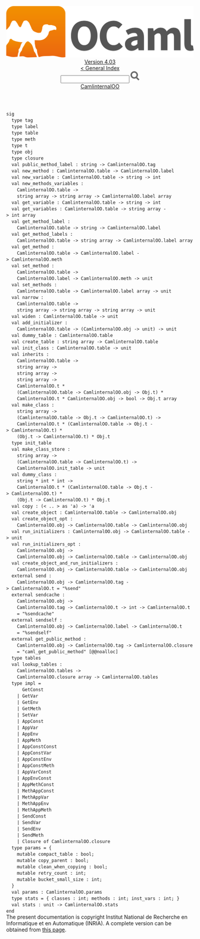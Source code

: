 <!-- ((! set title API !)) ((! set documentation !)) ((! set api !)) ((! set nobreadcrumb !)) -->
<div class="api"><header><nav class="toc brand"><a class="brand" href="https://ocaml.org/"><img src="colour-logo-gray.svg" class="svg" alt="OCaml"></a></nav><nav class="toc"><div class="toc_version"><a href="/docs" id="version-select">Version 4.03</a></div><a href="index.html">&lt; General Index</a><div class="api_search"><input type="text" name="apisearch" id="api_search" oninput="mySearch(false);" onkeypress="this.oninput();" onclick="this.oninput();" onpaste="this.oninput();">
<img src="search_icon.svg" alt="Search" class="svg" onclick="mySearch(false)"></div>
<div id="search_results"></div><div class="toc_title"><a href="CamlinternalOO.html">CamlinternalOO</a></div><ul></ul></nav></header>
<code class="code"><span class="keyword">sig</span>
&nbsp;&nbsp;<span class="keyword">type</span>&nbsp;tag
&nbsp;&nbsp;<span class="keyword">type</span>&nbsp;label
&nbsp;&nbsp;<span class="keyword">type</span>&nbsp;table
&nbsp;&nbsp;<span class="keyword">type</span>&nbsp;meth
&nbsp;&nbsp;<span class="keyword">type</span>&nbsp;t
&nbsp;&nbsp;<span class="keyword">type</span>&nbsp;obj
&nbsp;&nbsp;<span class="keyword">type</span>&nbsp;closure
&nbsp;&nbsp;<span class="keyword">val</span>&nbsp;public_method_label&nbsp;:&nbsp;string&nbsp;<span class="keywordsign">-&gt;</span>&nbsp;<span class="constructor">CamlinternalOO</span>.tag
&nbsp;&nbsp;<span class="keyword">val</span>&nbsp;new_method&nbsp;:&nbsp;<span class="constructor">CamlinternalOO</span>.table&nbsp;<span class="keywordsign">-&gt;</span>&nbsp;<span class="constructor">CamlinternalOO</span>.label
&nbsp;&nbsp;<span class="keyword">val</span>&nbsp;new_variable&nbsp;:&nbsp;<span class="constructor">CamlinternalOO</span>.table&nbsp;<span class="keywordsign">-&gt;</span>&nbsp;string&nbsp;<span class="keywordsign">-&gt;</span>&nbsp;int
&nbsp;&nbsp;<span class="keyword">val</span>&nbsp;new_methods_variables&nbsp;:
&nbsp;&nbsp;&nbsp;&nbsp;<span class="constructor">CamlinternalOO</span>.table&nbsp;<span class="keywordsign">-&gt;</span>
&nbsp;&nbsp;&nbsp;&nbsp;string&nbsp;array&nbsp;<span class="keywordsign">-&gt;</span>&nbsp;string&nbsp;array&nbsp;<span class="keywordsign">-&gt;</span>&nbsp;<span class="constructor">CamlinternalOO</span>.label&nbsp;array
&nbsp;&nbsp;<span class="keyword">val</span>&nbsp;get_variable&nbsp;:&nbsp;<span class="constructor">CamlinternalOO</span>.table&nbsp;<span class="keywordsign">-&gt;</span>&nbsp;string&nbsp;<span class="keywordsign">-&gt;</span>&nbsp;int
&nbsp;&nbsp;<span class="keyword">val</span>&nbsp;get_variables&nbsp;:&nbsp;<span class="constructor">CamlinternalOO</span>.table&nbsp;<span class="keywordsign">-&gt;</span>&nbsp;string&nbsp;array&nbsp;<span class="keywordsign">-&gt;</span>&nbsp;int&nbsp;array
&nbsp;&nbsp;<span class="keyword">val</span>&nbsp;get_method_label&nbsp;:
&nbsp;&nbsp;&nbsp;&nbsp;<span class="constructor">CamlinternalOO</span>.table&nbsp;<span class="keywordsign">-&gt;</span>&nbsp;string&nbsp;<span class="keywordsign">-&gt;</span>&nbsp;<span class="constructor">CamlinternalOO</span>.label
&nbsp;&nbsp;<span class="keyword">val</span>&nbsp;get_method_labels&nbsp;:
&nbsp;&nbsp;&nbsp;&nbsp;<span class="constructor">CamlinternalOO</span>.table&nbsp;<span class="keywordsign">-&gt;</span>&nbsp;string&nbsp;array&nbsp;<span class="keywordsign">-&gt;</span>&nbsp;<span class="constructor">CamlinternalOO</span>.label&nbsp;array
&nbsp;&nbsp;<span class="keyword">val</span>&nbsp;get_method&nbsp;:
&nbsp;&nbsp;&nbsp;&nbsp;<span class="constructor">CamlinternalOO</span>.table&nbsp;<span class="keywordsign">-&gt;</span>&nbsp;<span class="constructor">CamlinternalOO</span>.label&nbsp;<span class="keywordsign">-&gt;</span>&nbsp;<span class="constructor">CamlinternalOO</span>.meth
&nbsp;&nbsp;<span class="keyword">val</span>&nbsp;set_method&nbsp;:
&nbsp;&nbsp;&nbsp;&nbsp;<span class="constructor">CamlinternalOO</span>.table&nbsp;<span class="keywordsign">-&gt;</span>
&nbsp;&nbsp;&nbsp;&nbsp;<span class="constructor">CamlinternalOO</span>.label&nbsp;<span class="keywordsign">-&gt;</span>&nbsp;<span class="constructor">CamlinternalOO</span>.meth&nbsp;<span class="keywordsign">-&gt;</span>&nbsp;unit
&nbsp;&nbsp;<span class="keyword">val</span>&nbsp;set_methods&nbsp;:
&nbsp;&nbsp;&nbsp;&nbsp;<span class="constructor">CamlinternalOO</span>.table&nbsp;<span class="keywordsign">-&gt;</span>&nbsp;<span class="constructor">CamlinternalOO</span>.label&nbsp;array&nbsp;<span class="keywordsign">-&gt;</span>&nbsp;unit
&nbsp;&nbsp;<span class="keyword">val</span>&nbsp;narrow&nbsp;:
&nbsp;&nbsp;&nbsp;&nbsp;<span class="constructor">CamlinternalOO</span>.table&nbsp;<span class="keywordsign">-&gt;</span>
&nbsp;&nbsp;&nbsp;&nbsp;string&nbsp;array&nbsp;<span class="keywordsign">-&gt;</span>&nbsp;string&nbsp;array&nbsp;<span class="keywordsign">-&gt;</span>&nbsp;string&nbsp;array&nbsp;<span class="keywordsign">-&gt;</span>&nbsp;unit
&nbsp;&nbsp;<span class="keyword">val</span>&nbsp;widen&nbsp;:&nbsp;<span class="constructor">CamlinternalOO</span>.table&nbsp;<span class="keywordsign">-&gt;</span>&nbsp;unit
&nbsp;&nbsp;<span class="keyword">val</span>&nbsp;add_initializer&nbsp;:
&nbsp;&nbsp;&nbsp;&nbsp;<span class="constructor">CamlinternalOO</span>.table&nbsp;<span class="keywordsign">-&gt;</span>&nbsp;(<span class="constructor">CamlinternalOO</span>.obj&nbsp;<span class="keywordsign">-&gt;</span>&nbsp;unit)&nbsp;<span class="keywordsign">-&gt;</span>&nbsp;unit
&nbsp;&nbsp;<span class="keyword">val</span>&nbsp;dummy_table&nbsp;:&nbsp;<span class="constructor">CamlinternalOO</span>.table
&nbsp;&nbsp;<span class="keyword">val</span>&nbsp;create_table&nbsp;:&nbsp;string&nbsp;array&nbsp;<span class="keywordsign">-&gt;</span>&nbsp;<span class="constructor">CamlinternalOO</span>.table
&nbsp;&nbsp;<span class="keyword">val</span>&nbsp;init_class&nbsp;:&nbsp;<span class="constructor">CamlinternalOO</span>.table&nbsp;<span class="keywordsign">-&gt;</span>&nbsp;unit
&nbsp;&nbsp;<span class="keyword">val</span>&nbsp;inherits&nbsp;:
&nbsp;&nbsp;&nbsp;&nbsp;<span class="constructor">CamlinternalOO</span>.table&nbsp;<span class="keywordsign">-&gt;</span>
&nbsp;&nbsp;&nbsp;&nbsp;string&nbsp;array&nbsp;<span class="keywordsign">-&gt;</span>
&nbsp;&nbsp;&nbsp;&nbsp;string&nbsp;array&nbsp;<span class="keywordsign">-&gt;</span>
&nbsp;&nbsp;&nbsp;&nbsp;string&nbsp;array&nbsp;<span class="keywordsign">-&gt;</span>
&nbsp;&nbsp;&nbsp;&nbsp;<span class="constructor">CamlinternalOO</span>.t&nbsp;*
&nbsp;&nbsp;&nbsp;&nbsp;(<span class="constructor">CamlinternalOO</span>.table&nbsp;<span class="keywordsign">-&gt;</span>&nbsp;<span class="constructor">CamlinternalOO</span>.obj&nbsp;<span class="keywordsign">-&gt;</span>&nbsp;<span class="constructor">Obj</span>.t)&nbsp;*
&nbsp;&nbsp;&nbsp;&nbsp;<span class="constructor">CamlinternalOO</span>.t&nbsp;*&nbsp;<span class="constructor">CamlinternalOO</span>.obj&nbsp;<span class="keywordsign">-&gt;</span>&nbsp;bool&nbsp;<span class="keywordsign">-&gt;</span>&nbsp;<span class="constructor">Obj</span>.t&nbsp;array
&nbsp;&nbsp;<span class="keyword">val</span>&nbsp;make_class&nbsp;:
&nbsp;&nbsp;&nbsp;&nbsp;string&nbsp;array&nbsp;<span class="keywordsign">-&gt;</span>
&nbsp;&nbsp;&nbsp;&nbsp;(<span class="constructor">CamlinternalOO</span>.table&nbsp;<span class="keywordsign">-&gt;</span>&nbsp;<span class="constructor">Obj</span>.t&nbsp;<span class="keywordsign">-&gt;</span>&nbsp;<span class="constructor">CamlinternalOO</span>.t)&nbsp;<span class="keywordsign">-&gt;</span>
&nbsp;&nbsp;&nbsp;&nbsp;<span class="constructor">CamlinternalOO</span>.t&nbsp;*&nbsp;(<span class="constructor">CamlinternalOO</span>.table&nbsp;<span class="keywordsign">-&gt;</span>&nbsp;<span class="constructor">Obj</span>.t&nbsp;<span class="keywordsign">-&gt;</span>&nbsp;<span class="constructor">CamlinternalOO</span>.t)&nbsp;*
&nbsp;&nbsp;&nbsp;&nbsp;(<span class="constructor">Obj</span>.t&nbsp;<span class="keywordsign">-&gt;</span>&nbsp;<span class="constructor">CamlinternalOO</span>.t)&nbsp;*&nbsp;<span class="constructor">Obj</span>.t
&nbsp;&nbsp;<span class="keyword">type</span>&nbsp;init_table
&nbsp;&nbsp;<span class="keyword">val</span>&nbsp;make_class_store&nbsp;:
&nbsp;&nbsp;&nbsp;&nbsp;string&nbsp;array&nbsp;<span class="keywordsign">-&gt;</span>
&nbsp;&nbsp;&nbsp;&nbsp;(<span class="constructor">CamlinternalOO</span>.table&nbsp;<span class="keywordsign">-&gt;</span>&nbsp;<span class="constructor">CamlinternalOO</span>.t)&nbsp;<span class="keywordsign">-&gt;</span>
&nbsp;&nbsp;&nbsp;&nbsp;<span class="constructor">CamlinternalOO</span>.init_table&nbsp;<span class="keywordsign">-&gt;</span>&nbsp;unit
&nbsp;&nbsp;<span class="keyword">val</span>&nbsp;dummy_class&nbsp;:
&nbsp;&nbsp;&nbsp;&nbsp;string&nbsp;*&nbsp;int&nbsp;*&nbsp;int&nbsp;<span class="keywordsign">-&gt;</span>
&nbsp;&nbsp;&nbsp;&nbsp;<span class="constructor">CamlinternalOO</span>.t&nbsp;*&nbsp;(<span class="constructor">CamlinternalOO</span>.table&nbsp;<span class="keywordsign">-&gt;</span>&nbsp;<span class="constructor">Obj</span>.t&nbsp;<span class="keywordsign">-&gt;</span>&nbsp;<span class="constructor">CamlinternalOO</span>.t)&nbsp;*
&nbsp;&nbsp;&nbsp;&nbsp;(<span class="constructor">Obj</span>.t&nbsp;<span class="keywordsign">-&gt;</span>&nbsp;<span class="constructor">CamlinternalOO</span>.t)&nbsp;*&nbsp;<span class="constructor">Obj</span>.t
&nbsp;&nbsp;<span class="keyword">val</span>&nbsp;copy&nbsp;:&nbsp;(&lt;&nbsp;..&nbsp;&gt;&nbsp;<span class="keyword">as</span>&nbsp;<span class="keywordsign">'</span>a)&nbsp;<span class="keywordsign">-&gt;</span>&nbsp;<span class="keywordsign">'</span>a
&nbsp;&nbsp;<span class="keyword">val</span>&nbsp;create_object&nbsp;:&nbsp;<span class="constructor">CamlinternalOO</span>.table&nbsp;<span class="keywordsign">-&gt;</span>&nbsp;<span class="constructor">CamlinternalOO</span>.obj
&nbsp;&nbsp;<span class="keyword">val</span>&nbsp;create_object_opt&nbsp;:
&nbsp;&nbsp;&nbsp;&nbsp;<span class="constructor">CamlinternalOO</span>.obj&nbsp;<span class="keywordsign">-&gt;</span>&nbsp;<span class="constructor">CamlinternalOO</span>.table&nbsp;<span class="keywordsign">-&gt;</span>&nbsp;<span class="constructor">CamlinternalOO</span>.obj
&nbsp;&nbsp;<span class="keyword">val</span>&nbsp;run_initializers&nbsp;:&nbsp;<span class="constructor">CamlinternalOO</span>.obj&nbsp;<span class="keywordsign">-&gt;</span>&nbsp;<span class="constructor">CamlinternalOO</span>.table&nbsp;<span class="keywordsign">-&gt;</span>&nbsp;unit
&nbsp;&nbsp;<span class="keyword">val</span>&nbsp;run_initializers_opt&nbsp;:
&nbsp;&nbsp;&nbsp;&nbsp;<span class="constructor">CamlinternalOO</span>.obj&nbsp;<span class="keywordsign">-&gt;</span>
&nbsp;&nbsp;&nbsp;&nbsp;<span class="constructor">CamlinternalOO</span>.obj&nbsp;<span class="keywordsign">-&gt;</span>&nbsp;<span class="constructor">CamlinternalOO</span>.table&nbsp;<span class="keywordsign">-&gt;</span>&nbsp;<span class="constructor">CamlinternalOO</span>.obj
&nbsp;&nbsp;<span class="keyword">val</span>&nbsp;create_object_and_run_initializers&nbsp;:
&nbsp;&nbsp;&nbsp;&nbsp;<span class="constructor">CamlinternalOO</span>.obj&nbsp;<span class="keywordsign">-&gt;</span>&nbsp;<span class="constructor">CamlinternalOO</span>.table&nbsp;<span class="keywordsign">-&gt;</span>&nbsp;<span class="constructor">CamlinternalOO</span>.obj
&nbsp;&nbsp;<span class="keyword">external</span>&nbsp;send&nbsp;:
&nbsp;&nbsp;&nbsp;&nbsp;<span class="constructor">CamlinternalOO</span>.obj&nbsp;<span class="keywordsign">-&gt;</span>&nbsp;<span class="constructor">CamlinternalOO</span>.tag&nbsp;<span class="keywordsign">-&gt;</span>&nbsp;<span class="constructor">CamlinternalOO</span>.t&nbsp;=&nbsp;<span class="string">"%send"</span>
&nbsp;&nbsp;<span class="keyword">external</span>&nbsp;sendcache&nbsp;:
&nbsp;&nbsp;&nbsp;&nbsp;<span class="constructor">CamlinternalOO</span>.obj&nbsp;<span class="keywordsign">-&gt;</span>
&nbsp;&nbsp;&nbsp;&nbsp;<span class="constructor">CamlinternalOO</span>.tag&nbsp;<span class="keywordsign">-&gt;</span>&nbsp;<span class="constructor">CamlinternalOO</span>.t&nbsp;<span class="keywordsign">-&gt;</span>&nbsp;int&nbsp;<span class="keywordsign">-&gt;</span>&nbsp;<span class="constructor">CamlinternalOO</span>.t
&nbsp;&nbsp;&nbsp;&nbsp;=&nbsp;<span class="string">"%sendcache"</span>
&nbsp;&nbsp;<span class="keyword">external</span>&nbsp;sendself&nbsp;:
&nbsp;&nbsp;&nbsp;&nbsp;<span class="constructor">CamlinternalOO</span>.obj&nbsp;<span class="keywordsign">-&gt;</span>&nbsp;<span class="constructor">CamlinternalOO</span>.label&nbsp;<span class="keywordsign">-&gt;</span>&nbsp;<span class="constructor">CamlinternalOO</span>.t
&nbsp;&nbsp;&nbsp;&nbsp;=&nbsp;<span class="string">"%sendself"</span>
&nbsp;&nbsp;<span class="keyword">external</span>&nbsp;get_public_method&nbsp;:
&nbsp;&nbsp;&nbsp;&nbsp;<span class="constructor">CamlinternalOO</span>.obj&nbsp;<span class="keywordsign">-&gt;</span>&nbsp;<span class="constructor">CamlinternalOO</span>.tag&nbsp;<span class="keywordsign">-&gt;</span>&nbsp;<span class="constructor">CamlinternalOO</span>.closure
&nbsp;&nbsp;&nbsp;&nbsp;=&nbsp;<span class="string">"caml_get_public_method"</span>&nbsp;[@@noalloc]
&nbsp;&nbsp;<span class="keyword">type</span>&nbsp;tables
&nbsp;&nbsp;<span class="keyword">val</span>&nbsp;lookup_tables&nbsp;:
&nbsp;&nbsp;&nbsp;&nbsp;<span class="constructor">CamlinternalOO</span>.tables&nbsp;<span class="keywordsign">-&gt;</span>
&nbsp;&nbsp;&nbsp;&nbsp;<span class="constructor">CamlinternalOO</span>.closure&nbsp;array&nbsp;<span class="keywordsign">-&gt;</span>&nbsp;<span class="constructor">CamlinternalOO</span>.tables
&nbsp;&nbsp;<span class="keyword">type</span>&nbsp;impl&nbsp;=
&nbsp;&nbsp;&nbsp;&nbsp;&nbsp;&nbsp;<span class="constructor">GetConst</span>
&nbsp;&nbsp;&nbsp;&nbsp;<span class="keywordsign">|</span>&nbsp;<span class="constructor">GetVar</span>
&nbsp;&nbsp;&nbsp;&nbsp;<span class="keywordsign">|</span>&nbsp;<span class="constructor">GetEnv</span>
&nbsp;&nbsp;&nbsp;&nbsp;<span class="keywordsign">|</span>&nbsp;<span class="constructor">GetMeth</span>
&nbsp;&nbsp;&nbsp;&nbsp;<span class="keywordsign">|</span>&nbsp;<span class="constructor">SetVar</span>
&nbsp;&nbsp;&nbsp;&nbsp;<span class="keywordsign">|</span>&nbsp;<span class="constructor">AppConst</span>
&nbsp;&nbsp;&nbsp;&nbsp;<span class="keywordsign">|</span>&nbsp;<span class="constructor">AppVar</span>
&nbsp;&nbsp;&nbsp;&nbsp;<span class="keywordsign">|</span>&nbsp;<span class="constructor">AppEnv</span>
&nbsp;&nbsp;&nbsp;&nbsp;<span class="keywordsign">|</span>&nbsp;<span class="constructor">AppMeth</span>
&nbsp;&nbsp;&nbsp;&nbsp;<span class="keywordsign">|</span>&nbsp;<span class="constructor">AppConstConst</span>
&nbsp;&nbsp;&nbsp;&nbsp;<span class="keywordsign">|</span>&nbsp;<span class="constructor">AppConstVar</span>
&nbsp;&nbsp;&nbsp;&nbsp;<span class="keywordsign">|</span>&nbsp;<span class="constructor">AppConstEnv</span>
&nbsp;&nbsp;&nbsp;&nbsp;<span class="keywordsign">|</span>&nbsp;<span class="constructor">AppConstMeth</span>
&nbsp;&nbsp;&nbsp;&nbsp;<span class="keywordsign">|</span>&nbsp;<span class="constructor">AppVarConst</span>
&nbsp;&nbsp;&nbsp;&nbsp;<span class="keywordsign">|</span>&nbsp;<span class="constructor">AppEnvConst</span>
&nbsp;&nbsp;&nbsp;&nbsp;<span class="keywordsign">|</span>&nbsp;<span class="constructor">AppMethConst</span>
&nbsp;&nbsp;&nbsp;&nbsp;<span class="keywordsign">|</span>&nbsp;<span class="constructor">MethAppConst</span>
&nbsp;&nbsp;&nbsp;&nbsp;<span class="keywordsign">|</span>&nbsp;<span class="constructor">MethAppVar</span>
&nbsp;&nbsp;&nbsp;&nbsp;<span class="keywordsign">|</span>&nbsp;<span class="constructor">MethAppEnv</span>
&nbsp;&nbsp;&nbsp;&nbsp;<span class="keywordsign">|</span>&nbsp;<span class="constructor">MethAppMeth</span>
&nbsp;&nbsp;&nbsp;&nbsp;<span class="keywordsign">|</span>&nbsp;<span class="constructor">SendConst</span>
&nbsp;&nbsp;&nbsp;&nbsp;<span class="keywordsign">|</span>&nbsp;<span class="constructor">SendVar</span>
&nbsp;&nbsp;&nbsp;&nbsp;<span class="keywordsign">|</span>&nbsp;<span class="constructor">SendEnv</span>
&nbsp;&nbsp;&nbsp;&nbsp;<span class="keywordsign">|</span>&nbsp;<span class="constructor">SendMeth</span>
&nbsp;&nbsp;&nbsp;&nbsp;<span class="keywordsign">|</span>&nbsp;<span class="constructor">Closure</span>&nbsp;<span class="keyword">of</span>&nbsp;<span class="constructor">CamlinternalOO</span>.closure
&nbsp;&nbsp;<span class="keyword">type</span>&nbsp;params&nbsp;=&nbsp;{
&nbsp;&nbsp;&nbsp;&nbsp;<span class="keyword">mutable</span>&nbsp;compact_table&nbsp;:&nbsp;bool;
&nbsp;&nbsp;&nbsp;&nbsp;<span class="keyword">mutable</span>&nbsp;copy_parent&nbsp;:&nbsp;bool;
&nbsp;&nbsp;&nbsp;&nbsp;<span class="keyword">mutable</span>&nbsp;clean_when_copying&nbsp;:&nbsp;bool;
&nbsp;&nbsp;&nbsp;&nbsp;<span class="keyword">mutable</span>&nbsp;retry_count&nbsp;:&nbsp;int;
&nbsp;&nbsp;&nbsp;&nbsp;<span class="keyword">mutable</span>&nbsp;bucket_small_size&nbsp;:&nbsp;int;
&nbsp;&nbsp;}
&nbsp;&nbsp;<span class="keyword">val</span>&nbsp;params&nbsp;:&nbsp;<span class="constructor">CamlinternalOO</span>.params
&nbsp;&nbsp;<span class="keyword">type</span>&nbsp;stats&nbsp;=&nbsp;{&nbsp;classes&nbsp;:&nbsp;int;&nbsp;methods&nbsp;:&nbsp;int;&nbsp;inst_vars&nbsp;:&nbsp;int;&nbsp;}
&nbsp;&nbsp;<span class="keyword">val</span>&nbsp;stats&nbsp;:&nbsp;unit&nbsp;<span class="keywordsign">-&gt;</span>&nbsp;<span class="constructor">CamlinternalOO</span>.stats
<span class="keyword">end</span></code><div class="copyright">The present documentation is copyright Institut National de Recherche en Informatique et en Automatique (INRIA). A complete version can be obtained from <a href="http://caml.inria.fr/pub/docs/manual-ocaml/">this page</a>.</div></div>